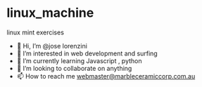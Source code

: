 # linux_machine
linux mint exercises
- 👋 Hi, I’m @jose lorenzini
- 👀 I’m interested in web development and surfing
- 🌱 I’m currently learning Javascript , python
- 💞️ I’m looking to collaborate on anything 
- 📫 How to reach me webmaster@marbleceramiccorp.com.au
